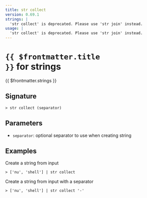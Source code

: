 ```yaml
---
title: str collect
version: 0.69.1
strings: |
  'str collect' is deprecated. Please use 'str join' instead.
usage: |
  'str collect' is deprecated. Please use 'str join' instead.
---
```


# <code>{{ $frontmatter.title }}</code> for strings

<div class='command-title'>{{ $frontmatter.strings }}</div>

## Signature

```> str collect (separator)```

## Parameters

 -  `separator`: optional separator to use when creating string

## Examples

Create a string from input
```shell
> ['nu', 'shell'] | str collect
```

Create a string from input with a separator
```shell
> ['nu', 'shell'] | str collect '-'
```
